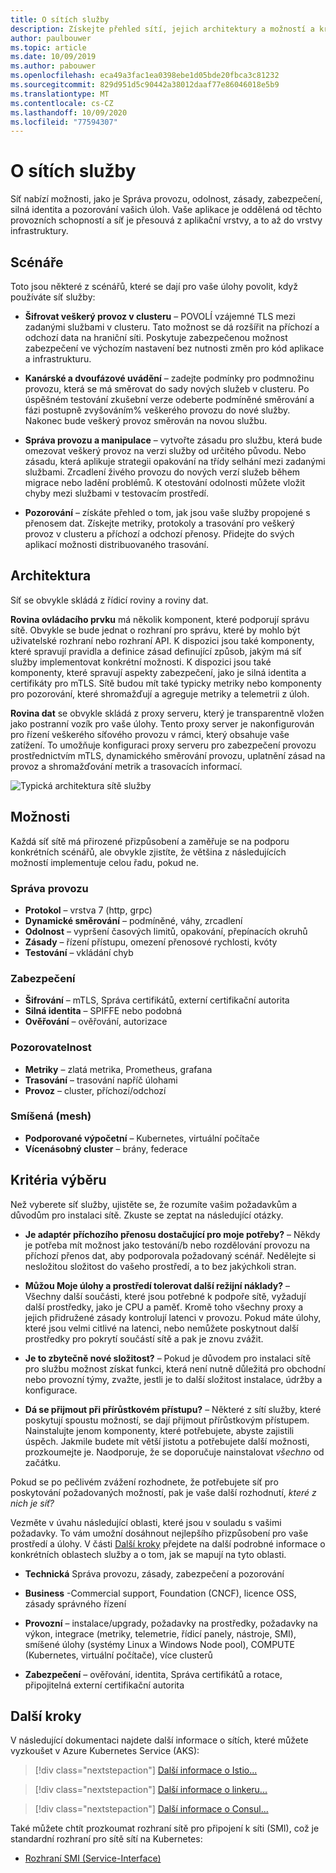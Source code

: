 ```yaml
---
title: O sítích služby
description: Získejte přehled sítí, jejich architektury a možností a kritéria, která byste měli zvážit při výběru jednoho k nasazení.
author: paulbouwer
ms.topic: article
ms.date: 10/09/2019
ms.author: pabouwer
ms.openlocfilehash: eca49a3fac1ea0398ebe1d05bde20fbca3c81232
ms.sourcegitcommit: 829d951d5c90442a38012daaf77e86046018e5b9
ms.translationtype: MT
ms.contentlocale: cs-CZ
ms.lasthandoff: 10/09/2020
ms.locfileid: "77594307"
---
```

# <a name="about-service-meshes"></a>O sítích služby

Síť nabízí možnosti, jako je Správa provozu, odolnost, zásady, zabezpečení, silná identita a pozorování vašich úloh. Vaše aplikace je oddělená od těchto provozních schopností a síť je přesouvá z aplikační vrstvy, a to až do vrstvy infrastruktury.

## <a name="scenarios"></a>Scénáře

Toto jsou některé z scénářů, které se dají pro vaše úlohy povolit, když používáte síť služby:

- **Šifrovat veškerý provoz v clusteru** – POVOLÍ vzájemné TLS mezi zadanými službami v clusteru. Tato možnost se dá rozšířit na příchozí a odchozí data na hraniční síti. Poskytuje zabezpečenou možnost zabezpečení ve výchozím nastavení bez nutnosti změn pro kód aplikace a infrastrukturu.

- **Kanárské a dvoufázové uvádění** – zadejte podmínky pro podmnožinu provozu, která se má směrovat do sady nových služeb v clusteru. Po úspěšném testování zkušební verze odeberte podmíněné směrování a fázi postupně zvyšováním% veškerého provozu do nové služby. Nakonec bude veškerý provoz směrován na novou službu.

- **Správa provozu a manipulace** – vytvořte zásadu pro službu, která bude omezovat veškerý provoz na verzi služby od určitého původu. Nebo zásadu, která aplikuje strategii opakování na třídy selhání mezi zadanými službami. Zrcadlení živého provozu do nových verzí služeb během migrace nebo ladění problémů. K otestování odolnosti můžete vložit chyby mezi službami v testovacím prostředí.

- **Pozorování** – získáte přehled o tom, jak jsou vaše služby propojené s přenosem dat. Získejte metriky, protokoly a trasování pro veškerý provoz v clusteru a příchozí a odchozí přenosy. Přidejte do svých aplikací možnosti distribuovaného trasování.

## <a name="architecture"></a>Architektura

Síť se obvykle skládá z řídicí roviny a roviny dat.

**Rovina ovládacího prvku** má několik komponent, které podporují správu sítě. Obvykle se bude jednat o rozhraní pro správu, které by mohlo být uživatelské rozhraní nebo rozhraní API. K dispozici jsou také komponenty, které spravují pravidla a definice zásad definující způsob, jakým má síť služby implementovat konkrétní možnosti. K dispozici jsou také komponenty, které spravují aspekty zabezpečení, jako je silná identita a certifikáty pro mTLS. Sítě budou mít také typicky metriky nebo komponenty pro pozorování, které shromažďují a agreguje metriky a telemetrii z úloh.

**Rovina dat** se obvykle skládá z proxy serveru, který je transparentně vložen jako postranní vozík pro vaše úlohy. Tento proxy server je nakonfigurován pro řízení veškerého síťového provozu v rámci, který obsahuje vaše zatížení. To umožňuje konfiguraci proxy serveru pro zabezpečení provozu prostřednictvím mTLS, dynamického směrování provozu, uplatnění zásad na provoz a shromažďování metrik a trasovacích informací. 

![Typická architektura sítě služby](media/servicemesh/typical-architecture.png)

## <a name="capabilities"></a>Možnosti

Každá síť sítě má přirozené přizpůsobení a zaměřuje se na podporu konkrétních scénářů, ale obvykle zjistíte, že většina z následujících možností implementuje celou řadu, pokud ne.

### <a name="traffic-management"></a>Správa provozu 

- **Protokol** – vrstva 7 (http, grpc)
- **Dynamické směrování** – podmíněné, váhy, zrcadlení
- **Odolnost** – vypršení časových limitů, opakování, přepínacích okruhů
- **Zásady** – řízení přístupu, omezení přenosové rychlosti, kvóty
- **Testování** – vkládání chyb

### <a name="security"></a>Zabezpečení

- **Šifrování** – mTLS, Správa certifikátů, externí certifikační autorita
- **Silná identita** – SPIFFE nebo podobná
- **Ověřování** – ověřování, autorizace

### <a name="observability"></a>Pozorovatelnost

- **Metriky** – zlatá metrika, Prometheus, grafana
- **Trasování** – trasování napříč úlohami
- **Provoz** – cluster, příchozí/odchozí

### <a name="mesh"></a>Smíšená (mesh)

- **Podporované výpočetní** – Kubernetes, virtuální počítače
- **Vícenásobný cluster** – brány, federace

## <a name="selection-criteria"></a>Kritéria výběru

Než vyberete síť služby, ujistěte se, že rozumíte vašim požadavkům a důvodům pro instalaci sítě. Zkuste se zeptat na následující otázky.

- **Je adaptér příchozího přenosu dostačující pro moje potřeby?** – Někdy je potřeba mít možnost jako testování/b nebo rozdělování provozu na příchozí přenos dat, aby podporovala požadovaný scénář. Nedělejte si nesložitou složitost do vašeho prostředí, a to bez jakýchkoli stran.

- **Můžou Moje úlohy a prostředí tolerovat další režijní náklady?** – Všechny další součásti, které jsou potřebné k podpoře sítě, vyžadují další prostředky, jako je CPU a paměť. Kromě toho všechny proxy a jejich přidružené zásady kontrolují latenci v provozu. Pokud máte úlohy, které jsou velmi citlivé na latenci, nebo nemůžete poskytnout další prostředky pro pokrytí součástí sítě a pak je znovu zvážit.

- **Je to zbytečně nové složitost?** – Pokud je důvodem pro instalaci sítě pro službu možnost získat funkci, která není nutně důležitá pro obchodní nebo provozní týmy, zvažte, jestli je to další složitost instalace, údržby a konfigurace.

- **Dá se přijmout při přírůstkovém přístupu?** – Některé z sítí služby, které poskytují spoustu možností, se dají přijmout přírůstkovým přístupem. Nainstalujte jenom komponenty, které potřebujete, abyste zajistili úspěch. Jakmile budete mít větší jistotu a potřebujete další možnosti, prozkoumejte je. Naodporuje, že se doporučuje nainstalovat *všechno* od začátku.

Pokud se po pečlivém zvážení rozhodnete, že potřebujete síť pro poskytování požadovaných možností, pak je vaše další rozhodnutí, *které z nich je síť?*

Vezměte v úvahu následující oblasti, které jsou v souladu s vašimi požadavky. To vám umožní dosáhnout nejlepšího přizpůsobení pro vaše prostředí a úlohy. V části [Další kroky](#next-steps) přejdete na další podrobné informace o konkrétních oblastech služby a o tom, jak se mapují na tyto oblasti.

- **Technická** Správa provozu, zásady, zabezpečení a pozorování

- **Business** -Commercial support, Foundation (CNCF), licence OSS, zásady správného řízení

- **Provozní** – instalace/upgrady, požadavky na prostředky, požadavky na výkon, integrace (metriky, telemetrie, řídicí panely, nástroje, SMI), smíšené úlohy (systémy Linux a Windows Node pool), COMPUTE (Kubernetes, virtuální počítače), více clusterů

- **Zabezpečení** – ověřování, identita, Správa certifikátů a rotace, připojitelná externí certifikační autorita


## <a name="next-steps"></a>Další kroky

V následující dokumentaci najdete další informace o sítích, které můžete vyzkoušet v Azure Kubernetes Service (AKS):

> [!div class="nextstepaction"]
> [Další informace o Istio...][istio-about]

> [!div class="nextstepaction"]
> [Další informace o linkeru...][linkerd-about]

> [!div class="nextstepaction"]
> [Další informace o Consul...][consul-about]

Také můžete chtít prozkoumat rozhraní sítě pro připojení k síti (SMI), což je standardní rozhraní pro sítě sítí na Kubernetes:

- [Rozhraní SMI (Service-Interface)][smi]


<!-- LINKS - external -->
[smi]: https://smi-spec.io/

<!-- LINKS - internal -->
[istio-about]: ./servicemesh-istio-about.md
[linkerd-about]: ./servicemesh-linkerd-about.md
[consul-about]: ./servicemesh-consul-about.md